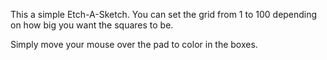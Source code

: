 This a simple Etch-A-Sketch. You can set the grid from 1 to 100 depending on how big you want the squares to be.

Simply move your mouse over the pad to color in the boxes.

